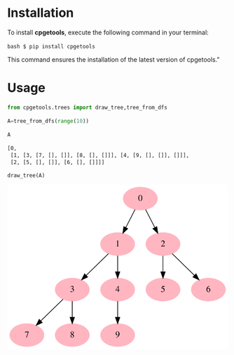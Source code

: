 # Installation

To install **cpgetools**, execute the following command in your terminal:

```bash $ pip install cpgetools ```

This command ensures the installation of the latest version of cpgetools."

# Usage


```python
from cpgetools.trees import draw_tree,tree_from_dfs
```


```python
A=tree_from_dfs(range(10))
```


```python
A
```




    [0,
     [1, [3, [7, [], []], [8, [], []]], [4, [9, [], []], []]],
     [2, [5, [], []], [6, [], []]]]




```python
draw_tree(A)
```




    
![svg](images/output_6_0.svg)
    




```python

```
